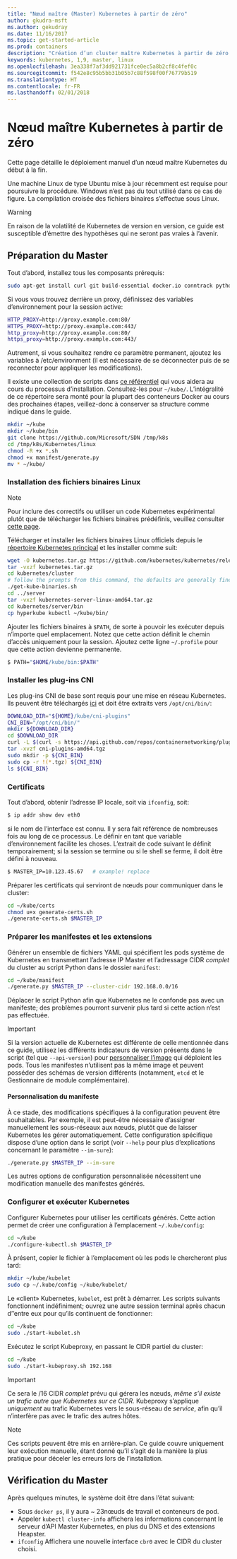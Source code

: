 ```yaml
---
title: "Nœud maître (Master) Kubernetes à partir de zéro"
author: gkudra-msft
ms.author: gekudray
ms.date: 11/16/2017
ms.topic: get-started-article
ms.prod: containers
description: "Création d’un cluster maître Kubernetes à partir de zéro."
keywords: kubernetes, 1,9, master, linux
ms.openlocfilehash: 3ea338f7af3dd921731fce0ec5a8b2cf8c4fef0c
ms.sourcegitcommit: f542e8c95b5bb31b05b7c88f598f00f76779b519
ms.translationtype: HT
ms.contentlocale: fr-FR
ms.lasthandoff: 02/01/2018
---
```

# <a name="kubernetes-master--from-scratch"></a>Nœud maître Kubernetes à partir de zéro #
Cette page détaille le déploiement manuel d’un nœud maître Kubernetes du début à la fin.

Une machine Linux de type Ubuntu mise à jour récemment est requise pour poursuivre la procédure. Windows n’est pas du tout utilisé dans ce cas de figure. La compilation croisée des fichiers binaires s’effectue sous Linux.


> [!Warning]  
> En raison de la volatilité de Kubernetes de version en version, ce guide est susceptible d’émettre des hypothèses qui ne seront pas vraies à l’avenir.


## <a name="preparing-the-master"></a>Préparation du Master ##
Tout d’abord, installez tous les composants prérequis:

```bash
sudo apt-get install curl git build-essential docker.io conntrack python2.7
```

Si vous vous trouvez derrière un proxy, définissez des variables d’environnement pour la session active:
```bash
HTTP_PROXY=http://proxy.example.com:80/
HTTPS_PROXY=http://proxy.example.com:443/
http_proxy=http://proxy.example.com:80/
https_proxy=http://proxy.example.com:443/
```
Autrement, si vous souhaitez rendre ce paramètre permanent, ajoutez les variables à /etc/environment (il est nécessaire de se déconnecter puis de se reconnecter pour appliquer les modifications).

Il existe une collection de scripts dans [ce référentiel](https://github.com/Microsoft/SDN/tree/master/Kubernetes/linux) qui vous aidera au cours du processus d’installation. Consultez-les pour `~/kube/`. L’intégralité de ce répertoire sera monté pour la plupart des conteneurs Docker au cours des prochaines étapes, veillez-donc à conserver sa structure comme indiqué dans le guide.

```bash
mkdir ~/kube
mkdir ~/kube/bin
git clone https://github.com/Microsoft/SDN /tmp/k8s 
cd /tmp/k8s/Kubernetes/linux
chmod -R +x *.sh
chmod +x manifest/generate.py
mv * ~/kube/
```


### <a name="installing-the-linux-binaries"></a>Installation des fichiers binaires Linux ###

> [!Note]  
> Pour inclure des correctifs ou utiliser un code Kubernetes expérimental plutôt que de télécharger les fichiers binaires prédéfinis, veuillez consulter [cette page](./compiling-kubernetes-binaries.md).

Télécharger et installer les fichiers binaires Linux officiels depuis le [répertoire Kubernetes principal](https://github.com/kubernetes/kubernetes/releases/tag/v1.9.1) et les installer comme suit:

```bash
wget -O kubernetes.tar.gz https://github.com/kubernetes/kubernetes/releases/download/v1.9.1/kubernetes.tar.gz
tar -vxzf kubernetes.tar.gz 
cd kubernetes/cluster 
# follow the prompts from this command, the defaults are generally fine:
./get-kube-binaries.sh
cd ../server
tar -vxzf kubernetes-server-linux-amd64.tar.gz 
cd kubernetes/server/bin
cp hyperkube kubectl ~/kube/bin/
```

Ajouter les fichiers binaires à `$PATH`, de sorte à pouvoir les exécuter depuis n’importe quel emplacement. Notez que cette action définit le chemin d’accès uniquement pour la session. Ajoutez cette ligne `~/.profile` pour que cette action devienne permanente.

```bash
$ PATH="$HOME/kube/bin:$PATH"
```

### <a name="install-cni-plugins"></a>Installer les plug-ins CNI ###
Les plug-ins CNI de base sont requis pour une mise en réseau Kubernetes. Ils peuvent être téléchargés [ici](https://github.com/containernetworking/plugins/releases) et doit être extraits vers `/opt/cni/bin/`:

```bash
DOWNLOAD_DIR="${HOME}/kube/cni-plugins"
CNI_BIN="/opt/cni/bin/"
mkdir ${DOWNLOAD_DIR}
cd $DOWNLOAD_DIR
curl -L $(curl -s https://api.github.com/repos/containernetworking/plugins/releases/latest | grep browser_download_url | grep 'amd64.*tgz' | head -n 1 | cut -d '"' -f 4) -o cni-plugins-amd64.tgz
tar -xvzf cni-plugins-amd64.tgz
sudo mkdir -p ${CNI_BIN}
sudo cp -r !(*.tgz) ${CNI_BIN}
ls ${CNI_BIN}
```


### <a name="certificates"></a>Certificats ###
Tout d’abord, obtenir l’adresse IP locale, soit via `ifconfig`, soit:

```bash
$ ip addr show dev eth0
```

si le nom de l’interface est connu. Il y sera fait référence de nombreuses fois au long de ce processus. Le définir en tant que variable d’environnement facilite les choses. L’extrait de code suivant le définit temporairement; si la session se termine ou si le shell se ferme, il doit être défini à nouveau.

```bash
$ MASTER_IP=10.123.45.67   # example! replace
```

Préparer les certificats qui serviront de nœuds pour communiquer dans le cluster:

```bash
cd ~/kube/certs
chmod u+x generate-certs.sh
./generate-certs.sh $MASTER_IP
```

### <a name="prepare-manifests--addons"></a>Préparer les manifestes et les extensions ###
Générer un ensemble de fichiers YAML qui spécifient les pods système de Kubernetes en transmettant l’adresse IP Master et l’adressage CIDR *complet* du cluster au script Python dans le dossier `manifest`:

```bash
cd ~/kube/manifest
./generate.py $MASTER_IP --cluster-cidr 192.168.0.0/16
```

Déplacer le script Python afin que Kubernetes ne le confonde pas avec un manifeste; des problèmes pourront survenir plus tard si cette action n’est pas effectuée.

> [!Important]  
> Si la version actuelle de Kubernetes est différente de celle mentionnée dans ce guide, utilisez les différents indicateurs de version présents dans le script (tel que `--api-version`) pour [personnaliser l’image](https://console.cloud.google.com/gcr/images/google-containers/GLOBAL/hyperkube-amd64) qui déploient les pods. Tous les manifestes n’utilisent pas la même image et peuvent posséder des schémas de version différents (notamment, `etcd` et le Gestionnaire de module complémentaire).


#### <a name="manifest-customization"></a>Personnalisation du manifeste ####
À ce stade, des modifications spécifiques à la configuration peuvent être souhaitables. Par exemple, il est peut-être nécessaire d’assigner manuellement les sous-réseaux aux nœuds, plutôt que de laisser Kubernetes les gérer automatiquement. Cette configuration spécifique dispose d’une option dans le script (voir `--help` pour plus d’explications concernant le paramètre `--im-sure`):

```bash
./generate.py $MASTER_IP --im-sure
```

Les autres options de configuration personnalisée nécessitent une modification manuelle des manifestes générés.


### <a name="configure--run-kubernetes"></a>Configurer et exécuter Kubernetes ###
Configurer Kubernetes pour utiliser les certificats générés. Cette action permet de créer une configuration à l’emplacement `~/.kube/config`:

```bash
cd ~/kube
./configure-kubectl.sh $MASTER_IP
```

À présent, copier le fichier à l’emplacement où les pods le chercheront plus tard:

```bash
mkdir ~/kube/kubelet
sudo cp ~/.kube/config ~/kube/kubelet/
```

Le «client» Kubernetes, `kubelet`, est prêt à démarrer. Les scripts suivants fonctionnent indéfiniment; ouvrez une autre session terminal après chacun d’’entre eux pour qu’ils continuent de fonctionner:

```bash
cd ~/kube
sudo ./start-kubelet.sh
```

Exécutez le script Kubeproxy, en passant le CIDR partiel du cluster:

```bash
cd ~/kube
sudo ./start-kubeproxy.sh 192.168
```


> [!Important]  
> Ce sera le /16 CIDR *complet* prévu qui gérera les nœuds, *même s’il existe un trafic autre que Kubernetes sur ce CIDR.* Kubeproxy s’applique *uniquement* au trafic Kubernetes vers le sous-réseau de *service*, afin qu’il n’interfère pas avec le trafic des autres hôtes.

> [!Note]  
> Ces scripts peuvent être mis en arrière-plan. Ce guide couvre uniquement leur exécution manuelle, étant donné qu’il s’agit de la manière la plus pratique pour déceler les erreurs lors de l’installation.


## <a name="verifying-the-master"></a>Vérification du Master ##
Après quelques minutes, le système doit être dans l’état suivant:

  - Sous `docker ps`, il y aura ~ 23nœuds de travail et conteneurs de pod.
  - Appeler `kubectl cluster-info` affichera les informations concernant le serveur d’API Master Kubernetes, en plus du DNS et des extensions Heapster.
  - `ifconfig` Affichera une nouvelle interface `cbr0` avec le CIDR du cluster choisi.

